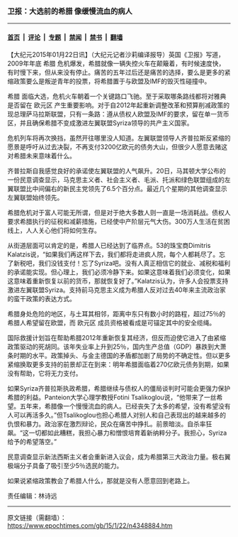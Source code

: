 ### 卫报：大选前的希腊 像缓慢流血的病人

---

#### [首页](../../../..?n4348884) &nbsp;|&nbsp; [评论](../../../../../epoch-comment?n4348884) &nbsp;|&nbsp; [专题](../../../../../epoch-special?n4348884) &nbsp;|&nbsp; [禁闻](../../../../../epoch-news?n4348884) &nbsp;|&nbsp; [禁书](../../../../../books?n4348884) &nbsp;|&nbsp; [翻墙](https://github.com/gfw-breaker/nogfw/blob/master/README.md?n4348884)


<div class="post_content" id="artbody" itemprop="articleBody">
 <!-- article content begin -->
 <p>
  【大纪元2015年01月22日讯】（大纪元记者沙莉编译报导）英国《卫报》写道，2009年年底
  <ok href="https://www.epochtimes.com/gb/tag/%E5%B8%8C%E8%85%8A.html">
   希腊
  </ok>
  危机爆发，希腊就像一辆失控火车在颠簸着，有时候速度快，有时慢下来，但从来没有停止。痛苦的五年过后还是痛苦的选择，要么是更多的紧缩政策要么是叛逆青年的投票，将希腊置于与欧盟及IMF的毁灭性碰撞中。
 </p>
 <p>
  <ok href="https://www.epochtimes.com/gb/tag/%E5%B8%8C%E8%85%8A.html">
   希腊
  </ok>
  面临大选，危机火车朝着一个关键路口飞驰。至于采取哪条路线都将对雅典是否留在
  <ok href="https://www.epochtimes.com/gb/tag/%E6%AC%A7%E5%85%83%E5%8C%BA.html">
   欧元区
  </ok>
  产生重要影响。对于自2012年起重新调整改革和预算削减政策的现总理萨马拉斯联盟，只有一条路：遵从债权人欧盟及IMF的要求，留在单一货币区，并且确保希腊不变成激进左翼联盟Syriza领导的共产主义国家。
 </p>
 <p>
  危机列车将再次换挡，虽然开往哪里没人知道。左翼联盟领导人齐普拉斯反紧缩的愿景是呼吁从过去决裂，不再支付3200亿欧元的债务大山，但很少人愿意去赌这对希腊未来意味着什么。
 </p>
 <p>
  齐普拉斯自我感觉良好的承诺使左翼联盟的人气飙升。20日，马其顿大学公布的一份民意调查显示，马克思主义者、社会主义者、毛派、托派和绿色联盟组成的左翼联盟比中间偏右的新民主党领先了6.5个百分点。最近几个星期的其他调查显示左翼联盟始终领先。
 </p>
 <p>
  希腊危机对于富人可能无所谓，但是对于绝大多数人则一直是一场消耗战。债权人要求希腊执行的征税和减薪措施，已经使中产阶层元气大伤。300万人生活在贫困线上，人人关心他们将如何生存。
 </p>
 <p>
  从街道层面可以肯定的是，希腊人已经达到了临界点。53的珠宝商Dimitris Kalatzis说，“如果我们再这样下去，我们都将走进疯人院，每个人都耗尽了。忘了新税吧，我们没钱支付！忘了Syriza吧。没有人真正相信它的就业、减税和福利的承诺能实现。但心理上，我们必须冷静下来。如果这意味着我们必须变化，如果这意味着重新恢复以前的货币，那就恢复好了。”Kalatzis认为，许多人会投票支持激进左翼联盟Syriza。支持前马克思主义成为希腊人反对过去40年来主流政治家的蛮干政策的表达方式。
 </p>
 <p>
  希腊身处危险的地区，与土耳其相邻，距离中东只有数小时的路程，超过75％的希腊人希望留在欧盟，而
  <ok href="https://www.epochtimes.com/gb/tag/%E6%AC%A7%E5%85%83%E5%8C%BA.html">
   欧元区
  </ok>
  成员资格被看成是可锚定其中的安全缆绳。
 </p>
 <p>
  国际救援计划旨在帮助希腊2012年重新恢复其经济，但反而迫使它进入了由紧缩政策驱动的死胡同。该年失业率上升到25％，国内生产总值（GDP）暴跌到大萧条时期的水平。政策掉头、与金主德国的矛盾都加剧了局势的不确定性。但以更多紧缩换取更多支持的前景却正在到来：明年希腊面临着270亿欧元债务到期，如果没有帮助，它将无力支付。
 </p>
 <p>
  如果Syriza齐普拉斯执政希腊，希腊继续与债权人的僵局谈判时可能会更强力保护希腊的利益。Panteion大学心理学教授Fotini Tsalikoglou说，“他带来了一丝希望。五年来，希腊像一个慢慢流血的病人。已经丧失了太多的希望，没有希望没有人可以再活多久。”但Tsalikoglou也担心希腊人对别人和自己表现出的越来越多的仇恨和暴力。政治家在激烈辩论，民众在痛苦中挣扎。前景暗淡。自杀率狂飙。“这一切都如此糟糕，我担心暴力和憎恨培育着新纳粹分子。我担心，Syriza给予的希望落空。”
 </p>
 <p>
  民意调查显示新法西斯主义者会重新进入议会，成为希腊第三大政治力量。极右翼极端分子具备了吸引至少5％选民的能力。
 </p>
 <p>
  如果说紧缩政策教会了希腊人什么，那就是没有人愿意回到老路上。
 </p>
 <p>
  责任编辑：林诗远
 </p>
 <!-- article content end -->
 <div id="below_article_ad">
 </div>
</div>


---

原文链接（需翻墙）：https://www.epochtimes.com/gb/15/1/22/n4348884.htm